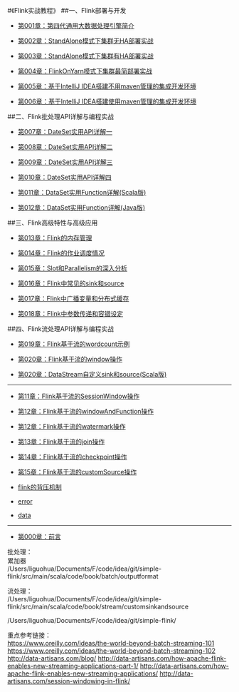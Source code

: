 #《Flink实战教程》
##一、Flink部署与开发

* [第001章：第四代通用大数据处理引擎简介](book/introduce/introduce.md)

* [第002章：StandAlone模式下集群无HA部署实战](book/install/installnha.md)

* [第003章：StandAlone模式下集群有HA部署实战](book/install/installha.md)

* [第004章：FlinkOnYarn模式下集群最简部署实战](book/yarn/yarn.md)

* [第005章：基于IntelliJ IDEA搭建不用maven管理的集成开发环境](book/ide/idea/idea.md)

* [第006章：基于IntelliJ IDEA搭建使用maven管理的集成开发环境](book/ide/idea-maven/idea-maven.md)

##二、Flink批处理API详解与编程实战

* [第007章：DateSet实用API详解一](book/api/dataset/dataset01.md)

* [第008章：DateSet实用API详解二](book/api/dataset/dataset02.md)

* [第009章：DateSet实用API详解三](book/api/dataset/dataset03.md)

* [第010章：DateSet实用API详解四](book/api/dataset/dataset04.md)

* [第011章：DataSet实用Function详解(Scala版)](book/api/datasetFunction/datasetFunctionScala.md)

* [第012章：DataSet实用Function详解(Java版)](book/api/datasetFunction/datasetFunctionJava.md)

##三、Flink高级特性与高级应用
* [第013章：Flink的内存管理](book/memory/memory.md)

* [第014章：Flink的作业调度情况](book/internal/JobsScheduling/JobsScheduling.md)

* [第015章：Slot和Parallelism的深入分析](book/internal/slot-parallelism/slot-parallelism.md)

* [第016章：Flink中常见的sink和source](book/api/sinksource/sinksource.md)

* [第017章：Flink中广播变量和分布式缓存](book/api/sinksource/VariablesCache.md)

* [第018章：Flink中参数传递和容错设定](book/api/sinksource/ParamFault.md)

##四、Flink流处理API详解与编程实战
* [第019章：Flink基于流的wordcount示例](book/stream/streamwc/streamwc.md)

* [第020章：Flink基于流的window操作](book/stream/window/window.md)

* [第020章：DataStream自定义sink和source(Scala版)](book/stream/customSource/customSourceScala.md)

---

* [第11章：Flink基于流的SessionWindow操作](book/stream/sessionWindow/sessionWindow.md)

* [第12章：Flink基于流的windowAndFunction操作](book/stream/windowAndFunction/sessionWindow.md)

* [第12章：Flink基于流的watermark操作](book/stream/wartermark/watermark.md)
* [第13章：Flink基于流的join操作](book/stream/join/join.md)
* [第14章：Flink基于流的checkpoint操作](book/stream/checkpoint/checkpoint.md)
* [第15章：Flink基于流的customSource操作](book/stream/customSource/customSource.md)

* [flink的背压机制](book/backpressure/backpressure.md)

* [error](book/error/error.md)
* [data](book/data/data.md)


---

* [第000章：前言](README.md)  



批处理：  
累加器  
/Users/liguohua/Documents/F/code/idea/git/simple-flink/src/main/scala/code/book/batch/outputformat   

流处理：   
/Users/liguohua/Documents/F/code/idea/git/simple-flink/src/main/scala/code/book/stream/customsinkandsource


/Users/liguohua/Documents/F/code/idea/git/simple-flink/

重点参考链接：  
https://www.oreilly.com/ideas/the-world-beyond-batch-streaming-101
https://www.oreilly.com/ideas/the-world-beyond-batch-streaming-102
http://data-artisans.com/blog/
http://data-artisans.com/how-apache-flink-enables-new-streaming-applications-part-1/
http://data-artisans.com/how-apache-flink-enables-new-streaming-applications/
http://data-artisans.com/session-windowing-in-flink/